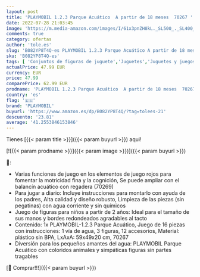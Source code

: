 ```yaml
---
layout: post
title: 'PLAYMOBIL 1.2.3 Parque Acuático  A partir de 18 meses  70267 '
date: 2022-07-28 21:03:45
image: 'https://m.media-amazon.com/images/I/61x3pnZH8kL._SL500_._SL400_.jpg'
comments: true
category: ofertas
author: 'tole.es'
slug: 'B082YP8T4Q-es PLAYMOBIL 1.2.3 Parque Acuático A partir de 18 meses 70267'
sku: 'B082YP8T4Q-es'
tags: [ 'Conjuntos de figuras de juguete','Juguetes','Juguetes y juegos','Muñecos y figuras','playmobil','🇪🇸', ]
actualPrice: 47.99 EUR
currency: EUR
price: 47.99
comparePrice: 62.99 EUR
prodname: 'PLAYMOBIL 1.2.3 Parque Acuático  A partir de 18 meses  70267 '
country: 'es'
flag: '🇪🇸'
brand: 'PLAYMOBIL'
buyurl: 'https://www.amazon.es/dp/B082YP8T4Q/?tag=tolees-21'
descuento: '23.81'
average: '41.2553846153846'
---
```


Tienes [{{< param title >}}]({{< param buyurl >}}) aqui!

[![{{< param prodname >}}]({{< param image >}})]({{< param buyurl >}})

🔎:

- Varias funciones de juego en los elementos de juego rojos para fomentar la motricidad fina y la cognición, Se puede ampliar con el balancín acuático con regadera (70269)
- Para jugar a diario: Incluye instrucciones para montarlo con ayuda de los padres, Alta calidad y diseño robusto, Limpieza de las piezas (sin pegatinas) con agua corriente y sin químicos
- Juego de figuras para niños a partir de 2 años: Ideal para el tamaño de sus manos y bordes redondeados agradables al tacto
- Contenido: 1x PLAYMOBIL-1.2.3 Parque Acuático, Juego de 16 piezas con instrucciones: 1 vía de agua, 3 figuras, 12 accesorios, Material: plástico sin BPA, LxAxA: 59x49x20 cm, 70267
- Diversión para los pequeños amantes del agua: PLAYMOBIL Parque Acuático con coloridos animales y simpáticas figuras sin partes tragables

[🛒 Comprar!!!]({{< param buyurl >}})
